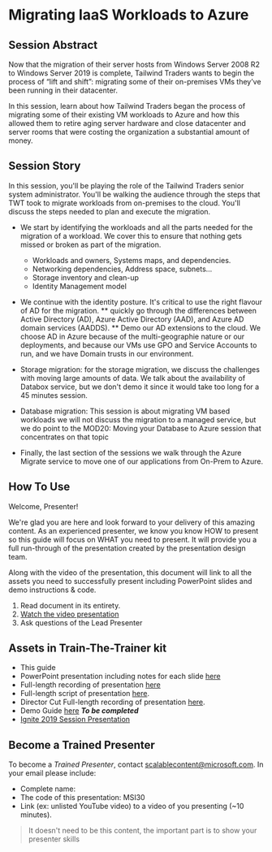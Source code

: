 # Migrating IaaS Workloads to Azure

## Session Abstract

Now that the migration of their server hosts from Windows Server 2008 R2 to Windows Server 2019 is complete, Tailwind Traders wants to begin the process of “lift and shift”: migrating some of their on-premises VMs they’ve been running in their datacenter.  

In this session, learn about how Tailwind Traders began the process of migrating some of their existing VM workloads to Azure and how this allowed them to retire aging server hardware and close datacenter and server rooms that were costing the organization a substantial amount of money.

## Session Story

In this session, you'll be playing the role of the Tailwind Traders senior system administrator. You'll be walking the audience through the steps that TWT took to migrate workloads from on-premises to the cloud.  You'll discuss the steps needed to plan and execute the migration.

* We start by identifying the workloads and all the parts needed for the migration of a workload. We cover this to ensure that nothing gets missed or broken as part of the migration.

    * Workloads and owners,  Systems maps, and dependencies.
    * Networking dependencies,  Address space, subnets...
    * Storage inventory and clean-up
    * Identity Management model

* We continue with the identity posture.  It's critical to use the right flavour of AD for the migration.
** quickly go through the differences between Active Directory (AD), Azure Active Directory (AAD), and Azure AD domain services (AADDS).
** Demo our AD extensions to the cloud.  We choose AD in Azure because of the multi-geographie nature or our deployments, and because our VMs use GPO and Service Accounts to run, and we have Domain trusts in our environment.

* Storage migration:  for the storage migration, we discuss the challenges with moving large amounts of data. We talk about the availability of Databox service, but we don't demo it since it would take too long for a 45 minutes session.

* Database migration: This session is about migrating VM based workloads we will not discuss the migration to a managed service, but we do point to the MOD20: Moving your Database​ to Azure session that concentrates on that topic

* Finally, the last section of the sessions we walk through the Azure Migrate service to move one of our applications from On-Prem to Azure.


## How To Use

Welcome, Presenter!

We're glad you are here and look forward to your delivery of this amazing content. As an experienced presenter, we know you know HOW to present so this guide will focus on WHAT you need to present. It will provide you a full run-through of the presentation created by the presentation design team.

Along with the video of the presentation, this document will link to all the assets you need to successfully present including PowerPoint slides and demo instructions &
code.

1.  Read document in its entirety.
2.  <a href="https://globaleventcdn.blob.core.windows.net/assets/msi/msi30/MSI30 Migrating IaaS Workloads to Azure.mp4" target="_blank">Watch the video presentation</a>
3.  Ask questions of the Lead Presenter

## Assets in Train-The-Trainer kit

- This guide
- PowerPoint presentation including notes for each slide [here](presentations.md)
- Full-length recording of presentation [here](presentations.md)
- Full-length script of presentation [here](script.md).
- Director Cut Full-length recording of presentation [here](presentations.md).
- Demo Guide [here](./demo-guide.md) ***To be completed***
- [Ignite 2019 Session Presentation](https://globaleventcdn.blob.core.windows.net/assets/msi/msi30/MSI_30_IGNITE.mp4)

## Become a Trained Presenter

To become a *Trained Presenter*, contact [scalablecontent@microsoft.com](mailto:scalablecontent@microsoft.com). In your email please include:

- Complete name:
- The code of this presentation: MSI30
- Link (ex: unlisted YouTube video) to a video of you presenting (~10 minutes).

> It doesn't need to be this content, the important part is to show your presenter skills
